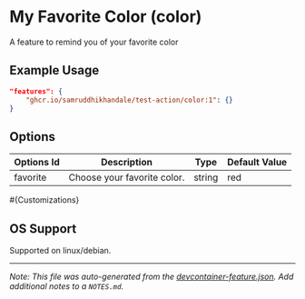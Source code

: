 
# My Favorite Color (color)

A feature to remind you of your favorite color

## Example Usage

```json
"features": {
    "ghcr.io/samruddhikhandale/test-action/color:1": {}
}
```

## Options

| Options Id | Description | Type | Default Value |
|-----|-----|-----|-----|
| favorite | Choose your favorite color. | string | red |
#{Customizations}
## OS Support

Supported on linux/debian.

---

_Note: This file was auto-generated from the [devcontainer-feature.json](https://github.com/samruddhikhandale/test-action/blob/main/src/color/devcontainer-feature.json).  Add additional notes to a `NOTES.md`._

